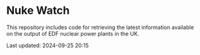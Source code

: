 # Nuke Watch

This repository includes code for retrieving the latest information available on the output of EDF nuclear power plants in the UK.

Last updated: 2024-09-25 20:15